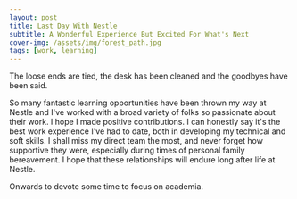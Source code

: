 ```yaml
---
layout: post
title: Last Day With Nestle
subtitle: A Wonderful Experience But Excited For What's Next
cover-img: /assets/img/forest_path.jpg
tags: [work, learning]
---
```

The loose ends are tied, the desk has been cleaned and the goodbyes have been said.  

So many fantastic learning opportunities 
have been thrown my way at Nestle and I've worked with a broad variety of folks so passionate about their work. I hope I 
made positive contributions. I can honestly say it's the best work experience I've had to date, both in developing my technical 
and soft skills. I shall miss my direct team the most, and never forget how supportive they were, especially during times 
of personal family bereavement. I hope that these relationships will endure long after life at Nestle. 

Onwards to devote some time to focus on academia.  